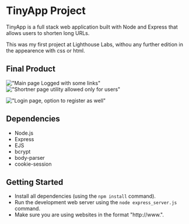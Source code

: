 # TinyApp Project

TinyApp is a full stack web application built with Node and Express that allows users to shorten long URLs.

This was my first project at Lighthouse Labs, withou any further edition in the appearence with css or html.

## Final Product

!["Main page Logged with some links"](https://github.com/DiegoRibas-ca/Shortner-URL---LH-project/blob/master/docs/Logged_and_with_some_links.png)
!["Shortner page utility allowed only for users"](https://github.com/DiegoRibas-ca/Shortner-URL---LH-project/blob/master/docs/Shortner_page_only_for_users.png)

!["Login page, option to register as well"](https://github.com/DiegoRibas-ca/Shortner-URL---LH-project/blob/master/docs/Login_page.png)


## Dependencies

- Node.js
- Express
- EJS
- bcrypt
- body-parser
- cookie-session

## Getting Started

- Install all dependencies (using the `npm install` command).
- Run the development web server using the `node express_server.js` command.
- Make sure you are using websites in the format "http://www.".
